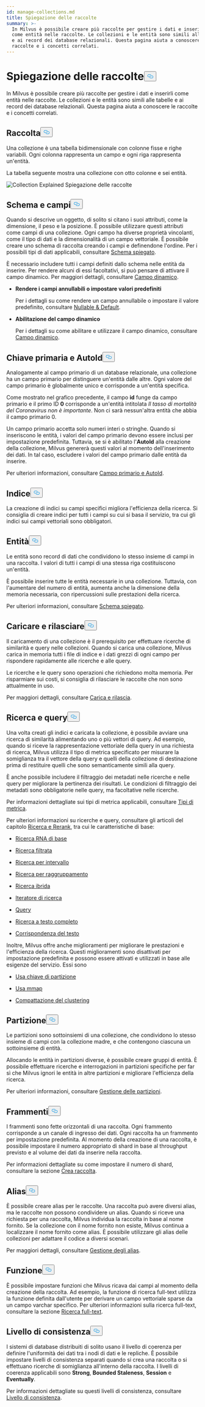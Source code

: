 ```yaml
---
id: manage-collections.md
title: Spiegazione delle raccolte
summary: >-
  In Milvus è possibile creare più raccolte per gestire i dati e inserire i dati
  come entità nelle raccolte. Le collezioni e le entità sono simili alle tabelle
  e ai record dei database relazionali. Questa pagina aiuta a conoscere le
  raccolte e i concetti correlati.
---
```

<h1 id="Collection-Explained" class="common-anchor-header">Spiegazione delle raccolte<button data-href="#Collection-Explained" class="anchor-icon" translate="no">
      <svg translate="no"
        aria-hidden="true"
        focusable="false"
        height="20"
        version="1.1"
        viewBox="0 0 16 16"
        width="16"
      >
        <path
          fill="#0092E4"
          fill-rule="evenodd"
          d="M4 9h1v1H4c-1.5 0-3-1.69-3-3.5S2.55 3 4 3h4c1.45 0 3 1.69 3 3.5 0 1.41-.91 2.72-2 3.25V8.59c.58-.45 1-1.27 1-2.09C10 5.22 8.98 4 8 4H4c-.98 0-2 1.22-2 2.5S3 9 4 9zm9-3h-1v1h1c1 0 2 1.22 2 2.5S13.98 12 13 12H9c-.98 0-2-1.22-2-2.5 0-.83.42-1.64 1-2.09V6.25c-1.09.53-2 1.84-2 3.25C6 11.31 7.55 13 9 13h4c1.45 0 3-1.69 3-3.5S14.5 6 13 6z"
        ></path>
      </svg>
    </button></h1><p>In Milvus è possibile creare più raccolte per gestire i dati e inserirli come entità nelle raccolte. Le collezioni e le entità sono simili alle tabelle e ai record dei database relazionali. Questa pagina aiuta a conoscere le raccolte e i concetti correlati.</p>
<h2 id="Collection" class="common-anchor-header">Raccolta<button data-href="#Collection" class="anchor-icon" translate="no">
      <svg translate="no"
        aria-hidden="true"
        focusable="false"
        height="20"
        version="1.1"
        viewBox="0 0 16 16"
        width="16"
      >
        <path
          fill="#0092E4"
          fill-rule="evenodd"
          d="M4 9h1v1H4c-1.5 0-3-1.69-3-3.5S2.55 3 4 3h4c1.45 0 3 1.69 3 3.5 0 1.41-.91 2.72-2 3.25V8.59c.58-.45 1-1.27 1-2.09C10 5.22 8.98 4 8 4H4c-.98 0-2 1.22-2 2.5S3 9 4 9zm9-3h-1v1h1c1 0 2 1.22 2 2.5S13.98 12 13 12H9c-.98 0-2-1.22-2-2.5 0-.83.42-1.64 1-2.09V6.25c-1.09.53-2 1.84-2 3.25C6 11.31 7.55 13 9 13h4c1.45 0 3-1.69 3-3.5S14.5 6 13 6z"
        ></path>
      </svg>
    </button></h2><p>Una collezione è una tabella bidimensionale con colonne fisse e righe variabili. Ogni colonna rappresenta un campo e ogni riga rappresenta un'entità.</p>
<p>La tabella seguente mostra una collezione con otto colonne e sei entità.</p>
<p>
  
   <span class="img-wrapper"> <img translate="no" src="/docs/v2.5.x/assets/collection-explained.png" alt="Collection Explained" class="doc-image" id="collection-explained" />
   </span> <span class="img-wrapper"> <span>Spiegazione delle raccolte</span> </span></p>
<h2 id="Schema-and-Fields" class="common-anchor-header">Schema e campi<button data-href="#Schema-and-Fields" class="anchor-icon" translate="no">
      <svg translate="no"
        aria-hidden="true"
        focusable="false"
        height="20"
        version="1.1"
        viewBox="0 0 16 16"
        width="16"
      >
        <path
          fill="#0092E4"
          fill-rule="evenodd"
          d="M4 9h1v1H4c-1.5 0-3-1.69-3-3.5S2.55 3 4 3h4c1.45 0 3 1.69 3 3.5 0 1.41-.91 2.72-2 3.25V8.59c.58-.45 1-1.27 1-2.09C10 5.22 8.98 4 8 4H4c-.98 0-2 1.22-2 2.5S3 9 4 9zm9-3h-1v1h1c1 0 2 1.22 2 2.5S13.98 12 13 12H9c-.98 0-2-1.22-2-2.5 0-.83.42-1.64 1-2.09V6.25c-1.09.53-2 1.84-2 3.25C6 11.31 7.55 13 9 13h4c1.45 0 3-1.69 3-3.5S14.5 6 13 6z"
        ></path>
      </svg>
    </button></h2><p>Quando si descrive un oggetto, di solito si citano i suoi attributi, come la dimensione, il peso e la posizione. È possibile utilizzare questi attributi come campi di una collezione. Ogni campo ha diverse proprietà vincolanti, come il tipo di dati e la dimensionalità di un campo vettoriale. È possibile creare uno schema di raccolta creando i campi e definendone l'ordine. Per i possibili tipi di dati applicabili, consultare <a href="/docs/it/schema.md">Schema spiegato</a>.</p>
<p>È necessario includere tutti i campi definiti dallo schema nelle entità da inserire. Per rendere alcuni di essi facoltativi, si può pensare di attivare il campo dinamico. Per maggiori dettagli, consultare <a href="/docs/it/enable-dynamic-field.md">Campo dinamico</a>.</p>
<ul>
<li><p><strong>Rendere i campi annullabili o impostare valori predefiniti</strong></p>
<p>Per i dettagli su come rendere un campo annullabile o impostare il valore predefinito, consultare <a href="/docs/it/nullable-and-default.md">Nullable &amp; Default</a>.</p></li>
<li><p><strong>Abilitazione del campo dinamico</strong></p>
<p>Per i dettagli su come abilitare e utilizzare il campo dinamico, consultare <a href="/docs/it/enable-dynamic-field.md">Campo dinamico</a>.</p></li>
</ul>
<h2 id="Primary-key-and-AutoId" class="common-anchor-header">Chiave primaria e AutoId<button data-href="#Primary-key-and-AutoId" class="anchor-icon" translate="no">
      <svg translate="no"
        aria-hidden="true"
        focusable="false"
        height="20"
        version="1.1"
        viewBox="0 0 16 16"
        width="16"
      >
        <path
          fill="#0092E4"
          fill-rule="evenodd"
          d="M4 9h1v1H4c-1.5 0-3-1.69-3-3.5S2.55 3 4 3h4c1.45 0 3 1.69 3 3.5 0 1.41-.91 2.72-2 3.25V8.59c.58-.45 1-1.27 1-2.09C10 5.22 8.98 4 8 4H4c-.98 0-2 1.22-2 2.5S3 9 4 9zm9-3h-1v1h1c1 0 2 1.22 2 2.5S13.98 12 13 12H9c-.98 0-2-1.22-2-2.5 0-.83.42-1.64 1-2.09V6.25c-1.09.53-2 1.84-2 3.25C6 11.31 7.55 13 9 13h4c1.45 0 3-1.69 3-3.5S14.5 6 13 6z"
        ></path>
      </svg>
    </button></h2><p>Analogamente al campo primario di un database relazionale, una collezione ha un campo primario per distinguere un'entità dalle altre. Ogni valore del campo primario è globalmente unico e corrisponde a un'entità specifica.</p>
<p>Come mostrato nel grafico precedente, il campo <strong>id</strong> funge da campo primario e il primo ID <strong>0</strong> corrisponde a un'entità intitolata <em>Il tasso di mortalità del Coronavirus non è importante</em>. Non ci sarà nessun'altra entità che abbia il campo primario 0.</p>
<p>Un campo primario accetta solo numeri interi o stringhe. Quando si inseriscono le entità, i valori del campo primario devono essere inclusi per impostazione predefinita. Tuttavia, se si è abilitato l'<strong>AutoId</strong> alla creazione della collezione, Milvus genererà questi valori al momento dell'inserimento dei dati. In tal caso, escludere i valori del campo primario dalle entità da inserire.</p>
<p>Per ulteriori informazioni, consultare <a href="/docs/it/primary-field.md">Campo primario e AutoId</a>.</p>
<h2 id="Index" class="common-anchor-header">Indice<button data-href="#Index" class="anchor-icon" translate="no">
      <svg translate="no"
        aria-hidden="true"
        focusable="false"
        height="20"
        version="1.1"
        viewBox="0 0 16 16"
        width="16"
      >
        <path
          fill="#0092E4"
          fill-rule="evenodd"
          d="M4 9h1v1H4c-1.5 0-3-1.69-3-3.5S2.55 3 4 3h4c1.45 0 3 1.69 3 3.5 0 1.41-.91 2.72-2 3.25V8.59c.58-.45 1-1.27 1-2.09C10 5.22 8.98 4 8 4H4c-.98 0-2 1.22-2 2.5S3 9 4 9zm9-3h-1v1h1c1 0 2 1.22 2 2.5S13.98 12 13 12H9c-.98 0-2-1.22-2-2.5 0-.83.42-1.64 1-2.09V6.25c-1.09.53-2 1.84-2 3.25C6 11.31 7.55 13 9 13h4c1.45 0 3-1.69 3-3.5S14.5 6 13 6z"
        ></path>
      </svg>
    </button></h2><p>La creazione di indici su campi specifici migliora l'efficienza della ricerca. Si consiglia di creare indici per tutti i campi su cui si basa il servizio, tra cui gli indici sui campi vettoriali sono obbligatori.</p>
<h2 id="Entity" class="common-anchor-header">Entità<button data-href="#Entity" class="anchor-icon" translate="no">
      <svg translate="no"
        aria-hidden="true"
        focusable="false"
        height="20"
        version="1.1"
        viewBox="0 0 16 16"
        width="16"
      >
        <path
          fill="#0092E4"
          fill-rule="evenodd"
          d="M4 9h1v1H4c-1.5 0-3-1.69-3-3.5S2.55 3 4 3h4c1.45 0 3 1.69 3 3.5 0 1.41-.91 2.72-2 3.25V8.59c.58-.45 1-1.27 1-2.09C10 5.22 8.98 4 8 4H4c-.98 0-2 1.22-2 2.5S3 9 4 9zm9-3h-1v1h1c1 0 2 1.22 2 2.5S13.98 12 13 12H9c-.98 0-2-1.22-2-2.5 0-.83.42-1.64 1-2.09V6.25c-1.09.53-2 1.84-2 3.25C6 11.31 7.55 13 9 13h4c1.45 0 3-1.69 3-3.5S14.5 6 13 6z"
        ></path>
      </svg>
    </button></h2><p>Le entità sono record di dati che condividono lo stesso insieme di campi in una raccolta. I valori di tutti i campi di una stessa riga costituiscono un'entità.</p>
<p>È possibile inserire tutte le entità necessarie in una collezione. Tuttavia, con l'aumentare del numero di entità, aumenta anche la dimensione della memoria necessaria, con ripercussioni sulle prestazioni della ricerca.</p>
<p>Per ulteriori informazioni, consultare <a href="/docs/it/schema.md">Schema spiegato</a>.</p>
<h2 id="Load-and-Release" class="common-anchor-header">Caricare e rilasciare<button data-href="#Load-and-Release" class="anchor-icon" translate="no">
      <svg translate="no"
        aria-hidden="true"
        focusable="false"
        height="20"
        version="1.1"
        viewBox="0 0 16 16"
        width="16"
      >
        <path
          fill="#0092E4"
          fill-rule="evenodd"
          d="M4 9h1v1H4c-1.5 0-3-1.69-3-3.5S2.55 3 4 3h4c1.45 0 3 1.69 3 3.5 0 1.41-.91 2.72-2 3.25V8.59c.58-.45 1-1.27 1-2.09C10 5.22 8.98 4 8 4H4c-.98 0-2 1.22-2 2.5S3 9 4 9zm9-3h-1v1h1c1 0 2 1.22 2 2.5S13.98 12 13 12H9c-.98 0-2-1.22-2-2.5 0-.83.42-1.64 1-2.09V6.25c-1.09.53-2 1.84-2 3.25C6 11.31 7.55 13 9 13h4c1.45 0 3-1.69 3-3.5S14.5 6 13 6z"
        ></path>
      </svg>
    </button></h2><p>Il caricamento di una collezione è il prerequisito per effettuare ricerche di similarità e query nelle collezioni. Quando si carica una collezione, Milvus carica in memoria tutti i file di indice e i dati grezzi di ogni campo per rispondere rapidamente alle ricerche e alle query.</p>
<p>Le ricerche e le query sono operazioni che richiedono molta memoria. Per risparmiare sui costi, si consiglia di rilasciare le raccolte che non sono attualmente in uso.</p>
<p>Per maggiori dettagli, consultare <a href="/docs/it/load-and-release.md">Carica e rilascia</a>.</p>
<h2 id="Search-and-Query" class="common-anchor-header">Ricerca e query<button data-href="#Search-and-Query" class="anchor-icon" translate="no">
      <svg translate="no"
        aria-hidden="true"
        focusable="false"
        height="20"
        version="1.1"
        viewBox="0 0 16 16"
        width="16"
      >
        <path
          fill="#0092E4"
          fill-rule="evenodd"
          d="M4 9h1v1H4c-1.5 0-3-1.69-3-3.5S2.55 3 4 3h4c1.45 0 3 1.69 3 3.5 0 1.41-.91 2.72-2 3.25V8.59c.58-.45 1-1.27 1-2.09C10 5.22 8.98 4 8 4H4c-.98 0-2 1.22-2 2.5S3 9 4 9zm9-3h-1v1h1c1 0 2 1.22 2 2.5S13.98 12 13 12H9c-.98 0-2-1.22-2-2.5 0-.83.42-1.64 1-2.09V6.25c-1.09.53-2 1.84-2 3.25C6 11.31 7.55 13 9 13h4c1.45 0 3-1.69 3-3.5S14.5 6 13 6z"
        ></path>
      </svg>
    </button></h2><p>Una volta creati gli indici e caricata la collezione, è possibile avviare una ricerca di similarità alimentando uno o più vettori di query. Ad esempio, quando si riceve la rappresentazione vettoriale della query in una richiesta di ricerca, Milvus utilizza il tipo di metrica specificato per misurare la somiglianza tra il vettore della query e quelli della collezione di destinazione prima di restituire quelli che sono semanticamente simili alla query.</p>
<p>È anche possibile includere il filtraggio dei metadati nelle ricerche e nelle query per migliorare la pertinenza dei risultati. Le condizioni di filtraggio dei metadati sono obbligatorie nelle query, ma facoltative nelle ricerche.</p>
<p>Per informazioni dettagliate sui tipi di metrica applicabili, consultare <a href="/docs/it/metric.md">Tipi di metrica</a>.</p>
<p>Per ulteriori informazioni su ricerche e query, consultare gli articoli del capitolo <a href="/docs/it/search-rerank">Ricerca e Rerank</a>, tra cui le caratteristiche di base:</p>
<ul>
<li><p><a href="/docs/it/single-vector-search.md">Ricerca RNA di base</a></p></li>
<li><p><a href="/docs/it/filtered-search.md">Ricerca filtrata</a></p></li>
<li><p><a href="/docs/it/range-search.md">Ricerca per intervallo</a></p></li>
<li><p><a href="/docs/it/grouping-search.md">Ricerca per raggruppamento</a></p></li>
<li><p><a href="/docs/it/multi-vector-search.md">Ricerca ibrida</a></p></li>
<li><p><a href="/docs/it/with-iterators.md">Iteratore di ricerca</a></p></li>
<li><p><a href="/docs/it/get-and-scalar-query.md">Query</a></p></li>
<li><p><a href="/docs/it/full-text-search.md">Ricerca a testo completo</a></p></li>
<li><p><a href="/docs/it/keyword-match.md">Corrispondenza del testo</a></p></li>
</ul>
<p>Inoltre, Milvus offre anche miglioramenti per migliorare le prestazioni e l'efficienza della ricerca. Questi miglioramenti sono disattivati per impostazione predefinita e possono essere attivati e utilizzati in base alle esigenze del servizio. Essi sono</p>
<ul>
<li><p><a href="/docs/it/use-partition-key.md">Usa chiave di partizione</a></p></li>
<li><p><a href="/docs/it/mmap.md">Usa mmap</a></p></li>
<li><p><a href="/docs/it/clustering-compaction.md">Compattazione del clustering</a></p></li>
</ul>
<h2 id="Partition" class="common-anchor-header">Partizione<button data-href="#Partition" class="anchor-icon" translate="no">
      <svg translate="no"
        aria-hidden="true"
        focusable="false"
        height="20"
        version="1.1"
        viewBox="0 0 16 16"
        width="16"
      >
        <path
          fill="#0092E4"
          fill-rule="evenodd"
          d="M4 9h1v1H4c-1.5 0-3-1.69-3-3.5S2.55 3 4 3h4c1.45 0 3 1.69 3 3.5 0 1.41-.91 2.72-2 3.25V8.59c.58-.45 1-1.27 1-2.09C10 5.22 8.98 4 8 4H4c-.98 0-2 1.22-2 2.5S3 9 4 9zm9-3h-1v1h1c1 0 2 1.22 2 2.5S13.98 12 13 12H9c-.98 0-2-1.22-2-2.5 0-.83.42-1.64 1-2.09V6.25c-1.09.53-2 1.84-2 3.25C6 11.31 7.55 13 9 13h4c1.45 0 3-1.69 3-3.5S14.5 6 13 6z"
        ></path>
      </svg>
    </button></h2><p>Le partizioni sono sottoinsiemi di una collezione, che condividono lo stesso insieme di campi con la collezione madre, e che contengono ciascuna un sottoinsieme di entità.</p>
<p>Allocando le entità in partizioni diverse, è possibile creare gruppi di entità. È possibile effettuare ricerche e interrogazioni in partizioni specifiche per far sì che Milvus ignori le entità in altre partizioni e migliorare l'efficienza della ricerca.</p>
<p>Per ulteriori informazioni, consultare <a href="/docs/it/manage-partitions.md">Gestione delle partizioni</a>.</p>
<h2 id="Shard" class="common-anchor-header">Frammenti<button data-href="#Shard" class="anchor-icon" translate="no">
      <svg translate="no"
        aria-hidden="true"
        focusable="false"
        height="20"
        version="1.1"
        viewBox="0 0 16 16"
        width="16"
      >
        <path
          fill="#0092E4"
          fill-rule="evenodd"
          d="M4 9h1v1H4c-1.5 0-3-1.69-3-3.5S2.55 3 4 3h4c1.45 0 3 1.69 3 3.5 0 1.41-.91 2.72-2 3.25V8.59c.58-.45 1-1.27 1-2.09C10 5.22 8.98 4 8 4H4c-.98 0-2 1.22-2 2.5S3 9 4 9zm9-3h-1v1h1c1 0 2 1.22 2 2.5S13.98 12 13 12H9c-.98 0-2-1.22-2-2.5 0-.83.42-1.64 1-2.09V6.25c-1.09.53-2 1.84-2 3.25C6 11.31 7.55 13 9 13h4c1.45 0 3-1.69 3-3.5S14.5 6 13 6z"
        ></path>
      </svg>
    </button></h2><p>I frammenti sono fette orizzontali di una raccolta. Ogni frammento corrisponde a un canale di ingresso dei dati. Ogni raccolta ha un frammento per impostazione predefinita. Al momento della creazione di una raccolta, è possibile impostare il numero appropriato di shard in base al throughput previsto e al volume dei dati da inserire nella raccolta.</p>
<p>Per informazioni dettagliate su come impostare il numero di shard, consultare la sezione <a href="/docs/it/create-collection.md">Crea raccolta</a>.</p>
<h2 id="Alias" class="common-anchor-header">Alias<button data-href="#Alias" class="anchor-icon" translate="no">
      <svg translate="no"
        aria-hidden="true"
        focusable="false"
        height="20"
        version="1.1"
        viewBox="0 0 16 16"
        width="16"
      >
        <path
          fill="#0092E4"
          fill-rule="evenodd"
          d="M4 9h1v1H4c-1.5 0-3-1.69-3-3.5S2.55 3 4 3h4c1.45 0 3 1.69 3 3.5 0 1.41-.91 2.72-2 3.25V8.59c.58-.45 1-1.27 1-2.09C10 5.22 8.98 4 8 4H4c-.98 0-2 1.22-2 2.5S3 9 4 9zm9-3h-1v1h1c1 0 2 1.22 2 2.5S13.98 12 13 12H9c-.98 0-2-1.22-2-2.5 0-.83.42-1.64 1-2.09V6.25c-1.09.53-2 1.84-2 3.25C6 11.31 7.55 13 9 13h4c1.45 0 3-1.69 3-3.5S14.5 6 13 6z"
        ></path>
      </svg>
    </button></h2><p>È possibile creare alias per le raccolte. Una raccolta può avere diversi alias, ma le raccolte non possono condividere un alias. Quando si riceve una richiesta per una raccolta, Milvus individua la raccolta in base al nome fornito. Se la collezione con il nome fornito non esiste, Milvus continua a localizzare il nome fornito come alias. È possibile utilizzare gli alias delle collezioni per adattare il codice a diversi scenari.</p>
<p>Per maggiori dettagli, consultare <a href="/docs/it/manage-aliases.md">Gestione degli alias</a>.</p>
<h2 id="Function" class="common-anchor-header">Funzione<button data-href="#Function" class="anchor-icon" translate="no">
      <svg translate="no"
        aria-hidden="true"
        focusable="false"
        height="20"
        version="1.1"
        viewBox="0 0 16 16"
        width="16"
      >
        <path
          fill="#0092E4"
          fill-rule="evenodd"
          d="M4 9h1v1H4c-1.5 0-3-1.69-3-3.5S2.55 3 4 3h4c1.45 0 3 1.69 3 3.5 0 1.41-.91 2.72-2 3.25V8.59c.58-.45 1-1.27 1-2.09C10 5.22 8.98 4 8 4H4c-.98 0-2 1.22-2 2.5S3 9 4 9zm9-3h-1v1h1c1 0 2 1.22 2 2.5S13.98 12 13 12H9c-.98 0-2-1.22-2-2.5 0-.83.42-1.64 1-2.09V6.25c-1.09.53-2 1.84-2 3.25C6 11.31 7.55 13 9 13h4c1.45 0 3-1.69 3-3.5S14.5 6 13 6z"
        ></path>
      </svg>
    </button></h2><p>È possibile impostare funzioni che Milvus ricava dai campi al momento della creazione della raccolta. Ad esempio, la funzione di ricerca full-text utilizza la funzione definita dall'utente per derivare un campo vettoriale sparse da un campo varchar specifico. Per ulteriori informazioni sulla ricerca full-text, consultare la sezione <a href="/docs/it/full-text-search.md">Ricerca full-text</a>.</p>
<h2 id="Consistency-Level" class="common-anchor-header">Livello di consistenza<button data-href="#Consistency-Level" class="anchor-icon" translate="no">
      <svg translate="no"
        aria-hidden="true"
        focusable="false"
        height="20"
        version="1.1"
        viewBox="0 0 16 16"
        width="16"
      >
        <path
          fill="#0092E4"
          fill-rule="evenodd"
          d="M4 9h1v1H4c-1.5 0-3-1.69-3-3.5S2.55 3 4 3h4c1.45 0 3 1.69 3 3.5 0 1.41-.91 2.72-2 3.25V8.59c.58-.45 1-1.27 1-2.09C10 5.22 8.98 4 8 4H4c-.98 0-2 1.22-2 2.5S3 9 4 9zm9-3h-1v1h1c1 0 2 1.22 2 2.5S13.98 12 13 12H9c-.98 0-2-1.22-2-2.5 0-.83.42-1.64 1-2.09V6.25c-1.09.53-2 1.84-2 3.25C6 11.31 7.55 13 9 13h4c1.45 0 3-1.69 3-3.5S14.5 6 13 6z"
        ></path>
      </svg>
    </button></h2><p>I sistemi di database distribuiti di solito usano il livello di coerenza per definire l'uniformità dei dati tra i nodi di dati e le repliche. È possibile impostare livelli di consistenza separati quando si crea una raccolta o si effettuano ricerche di somiglianza all'interno della raccolta. I livelli di coerenza applicabili sono <strong>Strong</strong>, <strong>Bounded Staleness</strong>, <strong>Session</strong> e <strong>Eventually</strong>.</p>
<p>Per informazioni dettagliate su questi livelli di consistenza, consultare <a href="/docs/it/tune_consistency.md">Livello di consistenza</a>.</p>
